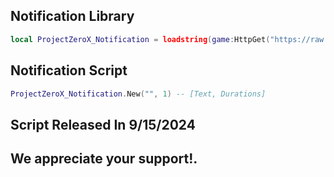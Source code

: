 ## Notification Library ##
```lua
local ProjectZeroX_Notification = loadstring(game:HttpGet("https://raw.githubusercontent.com/Project-ZeroX/Roblox-Scripts/main/Notification/ProjectZeroX_Notification.lua",true))()
```
## Notification Script ## 
```lua
ProjectZeroX_Notification.New("", 1) -- [Text, Durations]
```
## Script Released In 9/15/2024 ## 
## We appreciate your support!. ##
